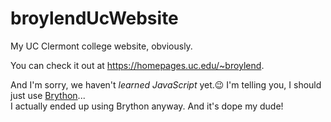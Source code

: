 # broylendUcWebsite
My UC Clermont college website, obviously.

You can check it out at https://homepages.uc.edu/~broylend.

And I'm sorry, we haven't *learned JavaScript* yet.😉 I'm telling you, I should just use [Brython](https://brython.info/)...  
I actually ended up using Brython anyway. And it's dope my dude!
